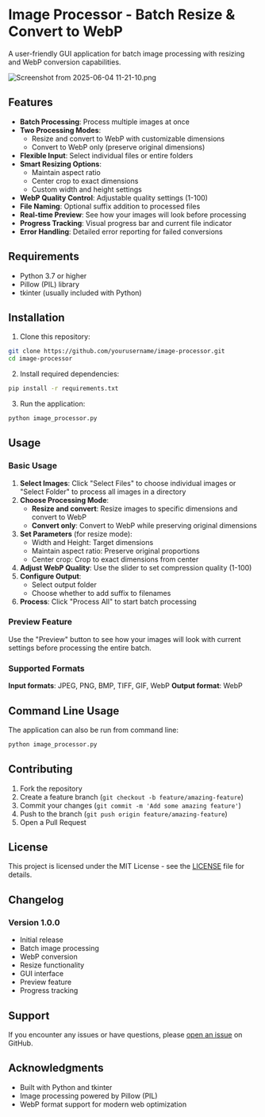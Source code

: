 # Image Processor - Batch Resize & Convert to WebP

A user-friendly GUI application for batch image processing with resizing and WebP conversion capabilities.

![Screenshot from 2025-06-04 11-21-10.png](../../Screenshot%20from%202025-06-04%2011-21-10.png)

## Features

- **Batch Processing**: Process multiple images at once
- **Two Processing Modes**:
  - Resize and convert to WebP with customizable dimensions
  - Convert to WebP only (preserve original dimensions)
- **Flexible Input**: Select individual files or entire folders
- **Smart Resizing Options**:
  - Maintain aspect ratio
  - Center crop to exact dimensions
  - Custom width and height settings
- **WebP Quality Control**: Adjustable quality settings (1-100)
- **File Naming**: Optional suffix addition to processed files
- **Real-time Preview**: See how your images will look before processing
- **Progress Tracking**: Visual progress bar and current file indicator
- **Error Handling**: Detailed error reporting for failed conversions

## Requirements

- Python 3.7 or higher
- Pillow (PIL) library
- tkinter (usually included with Python)

## Installation

1. Clone this repository:
```bash
git clone https://github.com/yourusername/image-processor.git
cd image-processor
```

2. Install required dependencies:
```bash
pip install -r requirements.txt
```

3. Run the application:
```bash
python image_processor.py
```

## Usage

### Basic Usage

1. **Select Images**: Click "Select Files" to choose individual images or "Select Folder" to process all images in a directory
2. **Choose Processing Mode**:
   - **Resize and convert**: Resize images to specific dimensions and convert to WebP
   - **Convert only**: Convert to WebP while preserving original dimensions
3. **Set Parameters** (for resize mode):
   - Width and Height: Target dimensions
   - Maintain aspect ratio: Preserve original proportions
   - Center crop: Crop to exact dimensions from center
4. **Adjust WebP Quality**: Use the slider to set compression quality (1-100)
5. **Configure Output**:
   - Select output folder
   - Choose whether to add suffix to filenames
6. **Process**: Click "Process All" to start batch processing

### Preview Feature

Use the "Preview" button to see how your images will look with current settings before processing the entire batch.

### Supported Formats

**Input formats**: JPEG, PNG, BMP, TIFF, GIF, WebP
**Output format**: WebP

## Command Line Usage

The application can also be run from command line:

```bash
python image_processor.py
```

## Contributing

1. Fork the repository
2. Create a feature branch (`git checkout -b feature/amazing-feature`)
3. Commit your changes (`git commit -m 'Add some amazing feature'`)
4. Push to the branch (`git push origin feature/amazing-feature`)
5. Open a Pull Request

## License

This project is licensed under the MIT License - see the [LICENSE](LICENSE) file for details.

## Changelog

### Version 1.0.0
- Initial release
- Batch image processing
- WebP conversion
- Resize functionality
- GUI interface
- Preview feature
- Progress tracking

## Support

If you encounter any issues or have questions, please [open an issue](https://github.com/yourusername/image-processor/issues) on GitHub.

## Acknowledgments

- Built with Python and tkinter
- Image processing powered by Pillow (PIL)
- WebP format support for modern web optimization